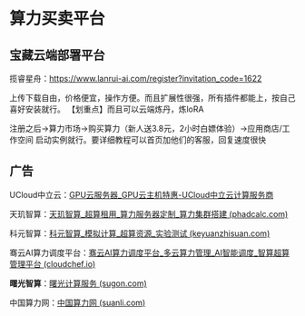 # 算力买卖平台

## 宝藏云端部署平台

揽睿星舟：https://www.lanrui-ai.com/register?invitation_code=1622

上传下载自由，价格便宜，操作方便。而且扩展性很强，所有插件都能上，按自己喜好安装就行。 【划重点】而且可以云端炼丹，炼loRA

注册之后→算力市场→购买算力（新人送3.8元，2小时白嫖体验）→应用商店/工作空间 启动实例就行。要详细教程可以首页加他们的客服，回复速度很快

## 广告

UCloud中立云：[GPU云服务器_GPU云主机特惠-UCloud中立云计算服务商](https://www.ucloud.cn/site/active/new/gpu.html)

天玑智算：[天玑智算_超算租用_算力服务器定制_算力集群搭建 (phadcalc.com)](https://phadcalc.com/supercomputing.html?sdclkid=AL2l15fNAJD6AsopALgl)

科元智算：[科元智算_模拟计算_超算资源_实验测试 (keyuanzhisuan.com)](https://www.keyuanzhisuan.com/supercomputing2.php)

骞云AI算力调度平台：[骞云AI算力调度平台_多云算力管理_AI智能调度_智算超算管理平台 (cloudchef.io)](http://www.cloudchef.io/supercomputing)

**曙光智算**：[曙光计算服务 (sugon.com)](https://ac.sugon.com/ac/market/activity01/main.jsp?invitation_code=kKk4KvsY&bd_vid=11417034246745133899)

中国算力网：[中国算力网 (suanli.com)](https://www.suanli.com/)